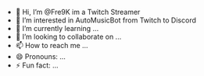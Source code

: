 - 👋 Hi, I’m @Fre9K im a Twitch Streamer
- 👀 I’m interested in AutoMusicBot from Twitch to Discord
- 🌱 I’m currently learning ...
- 💞️ I’m looking to collaborate on ...
- 📫 How to reach me ...
- 😄 Pronouns: ...
- ⚡ Fun fact: ...

<!---
Fre9K/Fre9K is a ✨ special ✨ repository because its `README.md` (this file) appears on your GitHub profile.
You can click the Preview link to take a look at your changes.
--->
